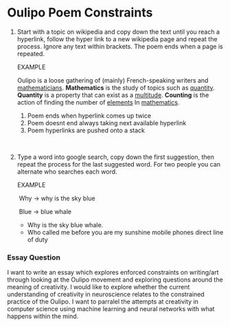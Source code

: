 # Oulipo Poem Constraints

1. Start with a topic on wikipedia and copy down the text until you reach a hyperlink, follow the hyper link to a new wikipedia page and repeat the process. Ignore any text within brackets. The poem ends when a page is repeated.

   EXAMPLE

   Oulipo is a loose gathering of (mainly) French-speaking writers and [mathematicians](https://en.wikipedia.org/wiki/Mathematics). **Mathematics** is the study of topics such as [quantity](https://en.wikipedia.org/wiki/Quantity). **Quantity** is a property that can exist as a [multitude](https://en.wikipedia.org/wiki/Counting). **Counting** is the action of finding the number of [elements](https://en.wikipedia.org/wiki/Element_(mathematics)) In [mathematics](https://en.wikipedia.org/wiki/Mathematics).

   1. Poem ends when hyperlink comes up twice
   2. Poem doesnt end always taking next available hyperlink
   3. Poem hyperlinks are pushed onto a stack 

   ​

2. Type a word into google search, copy down the first suggestion, then repeat the process for the last suggested word. For two people you can alternate who searches each word.

   EXAMPLE

   ​	Why -> why is the sky blue

   ​	Blue -> blue whale

   - Why is the sky blue whale.
   - Who called me before you are my sunshine mobile phones direct line of duty

### Essay Question

I want to write an essay which explores enforced constraints on writing/art through looking at the Oulipo movement and exploring questions around the meaning of creativity. I would like to explore whether the current understanding of creativity in neuroscience relates to the constrained practice of the Oulipo. I want to parralel the attempts at creativity in computer science using machine learning and neural networks with what happens within the mind.